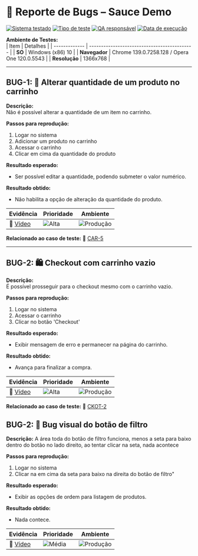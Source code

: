 # 🐞 Reporte de Bugs – Sauce Demo

[![Sistema testado](https://img.shields.io/badge/Sistema-SauceDemo-blue)](https://www.saucedemo.com)
[![Tipo de teste](https://img.shields.io/badge/Tipo%20de%20teste-Manual-yellow)]()
[![QA responsável](https://img.shields.io/badge/QA-Guilherme%20Lima-orange)](https://www.linkedin.com/in/guilhermelima-qa)
[![Data de execução](https://img.shields.io/badge/Data-12%20de%20agosto%202025-lightgrey)]()

**Ambiente de Testes:**  
| Item          | Detalhes                                     |
| ------------- | -------------------------------------------- |
| **SO**        | Windows (x86) 10         |
| **Navegador** | Chrome 139.0.7258.128 / Opera One 120.0.5543 |
| **Resolução** | 1366x768                                     |

---

## BUG-1: 🛒 Alterar quantidade de um produto no carrinho

**Descrição:**  
Não é possível alterar a quantidade de um item no carrinho.

**Passos para reprodução:**  
1. Logar no sistema  
2. Adicionar um produto no carrinho  
3. Acessar o carrinho  
4. Clicar em cima da quantidade do produto  

**Resultado esperado:**  
- Ser possível editar a quantidade, podendo submeter o valor numérico.

**Resultado obtido:**  
- Não habilita a opção de alteração da quantidade do produto.

| Evidência                                                          | Prioridade                                                | Ambiente                                                                    |
| ------------------------------------------------------------------ | --------------------------------------------------------- | --------------------------------------------------------------------------- |
| 🎥 [Vídeo](https://jam.dev/c/8c3f7b78-5ebd-4d4b-a6d9-a33e33ab9a41) | ![Alta](https://img.shields.io/badge/Prioridade-Alta-red) | ![Produção](https://img.shields.io/badge/Ambiente-Produ%C3%A7%C3%A3o-green) |

**Relacionado ao caso de teste:** 📝 [CAR-5](https://github.com/tomeki0/testes-manuais/blob/main/SauceDemo/cenarios-de-teste/carrinho/casos-de-teste.md)

---

## BUG-2: 🛍️ Checkout com carrinho vazio

**Descrição:**  
É possível prosseguir para o checkout mesmo com o carrinho vazio.

**Passos para reprodução:**  
1. Logar no sistema  
2. Acessar o carrinho  
3. Clicar no botão 'Checkout'  

**Resultado esperado:**  
- Exibir mensagem de erro e permanecer na página do carrinho.

**Resultado obtido:**  
- Avança para finalizar a compra.

| Evidência                                                          | Prioridade                                                | Ambiente                                                                    |
| ------------------------------------------------------------------ | --------------------------------------------------------- | --------------------------------------------------------------------------- |
| 🎥 [Vídeo](https://jam.dev/c/8c3f7b78-5ebd-4d4b-a6d9-a33e33ab9a41) | ![Alta](https://img.shields.io/badge/Prioridade-Alta-red) | ![Produção](https://img.shields.io/badge/Ambiente-Produ%C3%A7%C3%A3o-green) |

**Relacionado ao caso de teste:** 📝 [CKOT-2](https://github.com/tomeki0/testes-manuais/blob/main/SauceDemo/cenarios-de-teste/checkout/casos-de-teste.md)

## BUG-2: 🔴 Bug visual do botão de filtro

**Descrição:**  A área toda do botão de filtro funciona, menos a seta para baixo dentro do botão no lado direito, ao tentar clicar na seta, nada acontece 

**Passos para reprodução:**  
1. Logar no sistema
2. Clicar na em cima da seta para baixo na direita do botão de filtro" 

**Resultado esperado:**  
- Exibir as opções de ordem para listagem de produtos.

**Resultado obtido:**  
- Nada contece.

| Evidência                                                          | Prioridade                                                | Ambiente                                                                    |
| ------------------------------------------------------------------ | --------------------------------------------------------- | --------------------------------------------------------------------------- |
| 🎥 [Vídeo](https://jam.dev/c/8c3f7b78-5ebd-4d4b-a6d9-a33e33ab9a41) | ![Média](https://img.shields.io/badge/Prioridade-Média-yellow) | ![Produção](https://img.shields.io/badge/Ambiente-Produ%C3%A7%C3%A3o-green) |
